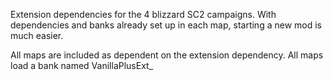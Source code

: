 Extension dependencies for the 4 blizzard SC2 campaigns. With dependencies and banks already set up in each map, starting a new mod is much easier.

All maps are included as dependent on the extension dependency.
All maps load a bank named VanillaPlusExt_<Campaign Here>